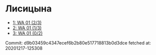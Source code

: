 # Лисицына
- [1: WA 01 (2/3)](1.md)
- [2: WA 01 (1/3)](2.md)
- [3: WA 01 (0/2)](3.md)

Commit: d9b03459c4347ecef6b2b80e517718813b0d3dce
 fetched at: 20201217-125308
